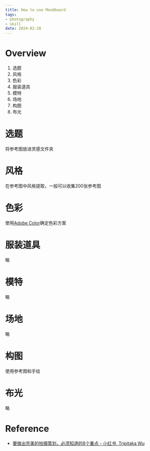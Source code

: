 ```yaml
---
title: How to use Moodboard
tags:
- photography
- skill
date: 2024-02-28
---
```


# Overview

1. 选题
2. 风格
3. 色彩
4. 服装道具
5. 模特
6. 场地
7. 构图
8. 布光

# 选题

将参考图放进灵感文件夹

# 风格

在参考图中风格提取，一般可以收集200张参考图

# 色彩

使用[Adobe Color](https://color.adobe.com/)确定色彩方案


# 服装道具

略

# 模特

略

# 场地

略

# 构图

使用参考图和手绘

# 布光

略

# Reference

* [要做出完美的拍摄策划，必须知道的8个重点 - 小红书, Tripitaka Wu](https://www.xiaohongshu.com/user/profile/6272c025000000002102353b/62024914000000002103cedf)
